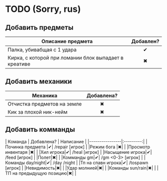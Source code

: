 # TODO (Sorry, rus)
## Добавить предметы
| Описание предмета | Добавлен? |
|----------------|:---------:|
|Палка, убивабщая с 1 удара|✔|
|Кирка, с которой при ломании блок выпадает в креативе|✖|
## Добавить механики
| Механика | Добавлена? |
|----------------|:---------:|
|Отчистка предметов на земле|✖|
|Кик за плохой ник-нейм|✖|
## Добавить комманды
| Команда | Добавлена? | Написание |
|----------------|:---------:|
|Починка предмета |✔| /repair [игрок] |
|Режим бога |✖| |
|Просмотр инвентаря |✖| |
|Хил игрока|✔| /heal [игрок] |
|Насыщение игрока|✔| /feed [игрок] |
|Полет|✖| |
|Комманды gm|✔| /gm <0-3> [игрок] |
|Команды day/night|✔| /day /night |
|Тп на спавн игрока|✔| /tospawn [игрок] |
|Невидимость|✖| |
|Удар молнией|✖| |
|Команды sun/rain|✖| |
|ТП на предыдущую позицию|✖| |
